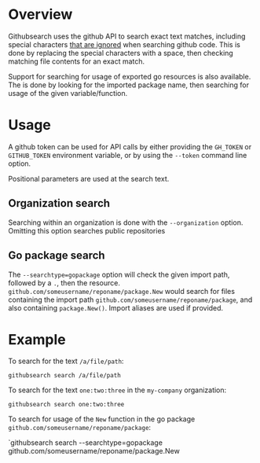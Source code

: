 # Overview

Githubsearch uses the github API to search exact text matches, including special characters [that are ignored](https://docs.github.com/en/search-github/searching-on-github/searching-code#considerations-for-code-search) when searching github code.  This is done by replacing the special characters with a space, then checking matching file contents for an exact match.

Support for searching for usage of exported go resources is also available.  The is done by looking for the imported package name, then searching for usage of the given variable/function.

# Usage

A github token can be used for API calls by either providing the `GH_TOKEN` or `GITHUB_TOKEN` environment variable, or by using the `--token` command line option.

Positional parameters are used at the search text.

## Organization search

Searching within an organization is done with the `--organization` option.  Omitting this option searches public repositories

## Go package search

The `--searchtype=gopackage` option will check the given import path, followed by a `.`, then the resource.  `github.com/someusername/reponame/package.New` would search for files containing the import path `github.com/someusername/reponame/package`, and also containing `package.New()`.  Import aliases are used if provided.

# Example

To search for the text `/a/file/path`:

`githubsearch search /a/file/path`

To search for the text `one:two:three` in the `my-company` organization:

`githubsearch search one:two:three`

To search for usage of the `New` function in the go package `github.com/someusername/reponame/package`:

`githubsearch search --searchtype=gopackage github.com/someusername/reponame/package.New
